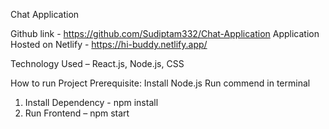 Chat Application

Github link - https://github.com/Sudiptam332/Chat-Application 
Application Hosted on Netlify - https://hi-buddy.netlify.app/ 

Technology Used – React.js, Node.js, CSS

How to run Project
Prerequisite: Install Node.js
Run commend in terminal
1)	Install Dependency - npm install 
2)	Run Frontend – npm start
